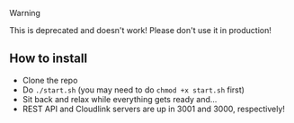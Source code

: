 > [!Warning]
> This is deprecated and doesn't work! Please don't use it in production!

## How to install
- Clone the repo
- Do ``./start.sh`` (you may need to do ``chmod +x start.sh`` first)
- Sit back and relax while everything gets ready and...
- REST API and Cloudlink servers are up in 3001 and 3000, respectively!
